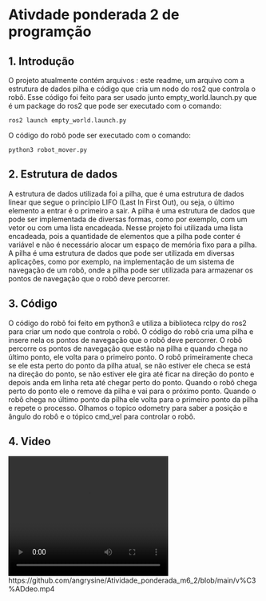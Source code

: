 # Ativdade ponderada 2 de programção

## 1. Introdução

O projeto atualmente contém arquivos : este readme, um arquivo com a estrutura de dados pilha e código que cria um nodo do ros2 que controla o robô. Esse código foi feito para ser usado junto empty_world.launch.py que é um package do ros2 que pode ser executado com o comando:

```
ros2 launch empty_world.launch.py
```

O código do robô pode ser executado com o comando:

```
python3 robot_mover.py
```

## 2. Estrutura de dados

A estrutura de dados utilizada foi a pilha, que é uma estrutura de dados linear que segue o princípio LIFO (Last In First Out), ou seja, o último elemento a entrar é o primeiro a sair. A pilha é uma estrutura de dados que pode ser implementada de diversas formas, como por exemplo, com um vetor ou com uma lista encadeada. Nesse projeto foi utilizada uma lista encadeada, pois a quantidade de elementos que a pilha pode conter é variável e não é necessário alocar um espaço de memória fixo para a pilha. A pilha é uma estrutura de dados que pode ser utilizada em diversas aplicações, como por exemplo, na implementação de um sistema de navegação de um robô, onde a pilha pode ser utilizada para armazenar os pontos de navegação que o robô deve percorrer.

## 3. Código

O código do robô foi feito em python3 e utiliza a biblioteca rclpy do ros2 para criar um nodo que controla o robô. O código do robô cria uma pilha e insere nela os pontos de navegação que o robô deve percorrer. O robô percorre os pontos de navegação que estão na pilha e quando chega no último ponto, ele volta para o primeiro ponto. O robô primeiramente checa se ele esta perto do ponto da pilha atual, se não estiver ele checa se está na direção do ponto, se não estiver ele gira até ficar na direção do ponto e depois anda em linha reta até chegar perto do ponto. Quando o robô chega perto do ponto ele o remove da pilha e vai para o próximo ponto. Quando o robô chega no último ponto da pilha ele volta para o primeiro ponto da pilha e repete o processo. Olhamos o topico odometry para saber a posição e ângulo do robô e o tópico cmd_vel para controlar o robô.

## 4. Video

<video width="320" height="240" controls>
  <source src="https://github.com/angrysine/Atividade_ponderada_m6_2/blob/main/v%C3%ADdeo.mp4" type="video/mp4">
</video>
https://github.com/angrysine/Atividade_ponderada_m6_2/blob/main/v%C3%ADdeo.mp4
